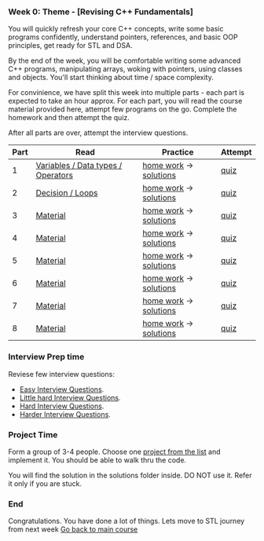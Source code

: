 ### Week 0: Theme - [Revising C++ Fundamentals]

You will quickly refresh your core C++ concepts, write some basic programs confidently, understand pointers, references, and basic OOP principles, get ready for STL and DSA. 

By the end of the week, you will be comfortable writing some advanced C++ programs, manipulating arrays, woking with pointers, using classes and objects. You'll start thinking about time / space complexity.

For convinience, we have split this week into multiple parts - each part is expected to take an hour approx. For each part, you will read the course material provided here, attempt few programs on the go. Complete the homework and then attempt the quiz. 

After all parts are over, attempt the interview questions. 

| Part | Read | Practice | Attempt |
|---|---|---|---|
| 1 |[Variables / Data types / Operators](materials/1_1.md)|[home work](materials/1_2.md) -> [solutions](materials/1_3.md)|[quiz](materials/1_4.md)|
| 2 |[Decision / Loops](materials/2_1.md)|[home work](materials/2_2.md) -> [solutions](materials/2_3.md)|[quiz](materials/2_4.md)|
| 3 |[Material](materials/3_1.md)|[home work](materials/3_2.md) -> [solutions](materials/3_3.md)|[quiz](materials/3_4.md)|
| 4 |[Material](materials/4_1.md)|[home work](materials/4_2.md) -> [solutions](materials/4_3.md)|[quiz](materials/4_4.md)|
| 5 |[Material](materials/5_1.md)|[home work](materials/5_2.md) -> [solutions](materials/5_3.md)|[quiz](materials/5_4.md)|
| 6 |[Material](materials/6_1.md)|[home work](materials/6_2.md) -> [solutions](materials/6_3.md)|[quiz](materials/6_4.md)|
| 7 |[Material](materials/7_1.md)|[home work](materials/7_2.md) -> [solutions](materials/7_3.md)|[quiz](materials/7_4.md)|
| 8 |[Material](materials/8_1.md)|[home work](materials/8_2.md) -> [solutions](materials/8_3.md)|[quiz](materials/8_4.md)|


### Interview Prep time
Reviese few interview questions:
- [Easy Interview Questions](https://github.com/simplifylearning101/dsa_with_cpp/blob/main/week0/9_1_easy.md). 
- [Little hard Interview Questions](https://github.com/simplifylearning101/dsa_with_cpp/blob/main/week0/9_2_medium.md).
- [Hard Interview Questions](https://github.com/simplifylearning101/dsa_with_cpp/blob/main/week0/9_3_hard.md).
- [Harder Interview Questions](https://github.com/simplifylearning101/dsa_with_cpp/blob/main/week0/9_4_very_hard.md).

### Project Time
Form a group of 3-4 people. Choose one [project from the list](https://github.com/simplifylearning101/dsa_with_cpp/blob/main/week0/projects/README.md) and implement it. You should be able to walk thru the code. 

You will find the solution in the solutions folder inside. DO NOT use it. Refer it only if you are stuck. 

### End
Congratulations. You have done a lot of things. Lets move to STL journey from next week
[Go back to main course](https://github.com/simplifylearning101/dsa_with_cpp/blob/main/README.md)